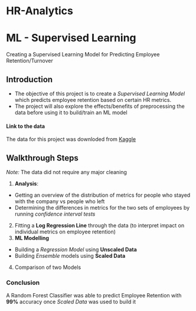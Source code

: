 # HR-Analytics
# ML - Supervised Learning
Creating a Supervised Learning Model for Predicting Employee Retention/Turnover

## Introduction
* The objective of this project is to create a _Supervised Learning Model_ which predicts employee retention based on certain HR metrics.
* The project will also explore the effects/benefits of preprocessing the data before using it to build/train an ML model

#### Link to the data
The data for this project was downloded from [Kaggle](https://www.kaggle.com/giripujar/hr-analytics)

## Walkthrough Steps
_Note:_ The data did not require any major cleaning

1. **Analysis**:
* Getting an overview of the distribution of metrics for people who stayed with the company vs people who left
* Determining the differences in metrics for the two sets of employees by running _confidence interval tests_
2. Fitting a **Log Regression Line** through the data (to interpret impact on individual metrics on employee retention)
3. **ML Modelling**
* Building a _Regression Model_ using **Unscaled Data**
* Building _Ensemble_ models using **Scaled Data**
4. Comparison of two Models

### Conclusion
A Random Forest Classifier was able to predict Employee Retention with **99%** accuracy once _Scaled Data_ was used to build it
